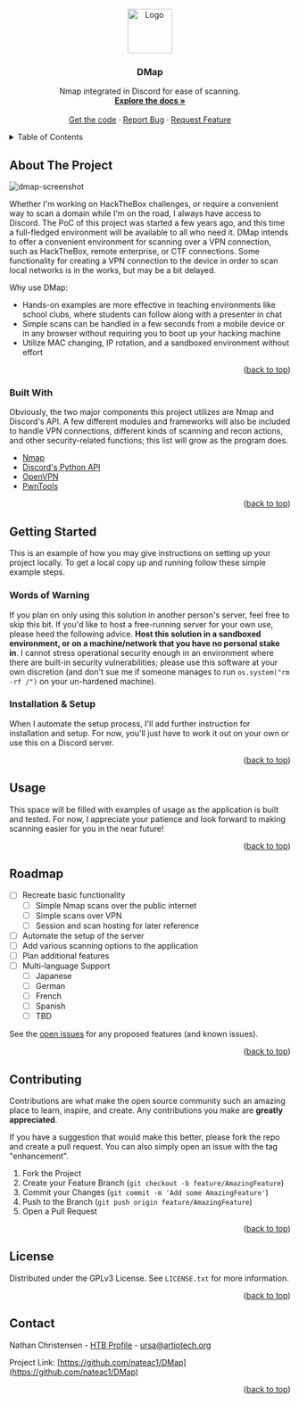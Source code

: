 <div id="top"></div>
<!-- PROJECT SHIELDS -->


<!-- PROJECT LOGO -->
<br />
<div align="center">
  <a href="https://github.com/nateac1/DMap">
    <img src="https://cdn.discordapp.com/attachments/454864152486477825/977801099912286238/IMG_5667.png" alt="Logo" width="80" height="80">
  </a>

  <h3 align="center">DMap</h3>

  <p align="center">
    Nmap integrated in Discord for ease of scanning.
    <br />
    <a href="https://dmap.readthedocs.io/en/latest/"><strong>Explore the docs »</strong></a>
    <br />
    <br />
    <a href="https://github.com/nateac1/DMap/releases">Get the code</a>
    ·
    <a href="https://github.com/nateac1/DMap/issues">Report Bug</a>
    ·
    <a href="https://github.com/nateac1/DMap/issues">Request Feature</a>
  </p>
</div>


<!-- TABLE OF CONTENTS -->
<details>
  <summary>Table of Contents</summary>
  <ol>
    <li>
      <a href="#about-the-project">About The Project</a>
      <ul>
        <li><a href="#built-with">Built With</a></li>
      </ul>
    </li>
    <li>
      <a href="#getting-started">Getting Started</a>
      <ul>
        <li><a href="#prerequisites">Words of Warning</a></li>
        <li><a href="#installation">Installation & Setup</a></li>
      </ul>
    </li>
    <li><a href="#usage">Usage</a></li>
    <li><a href="#roadmap">Roadmap</a></li>
    <li><a href="#contributing">Contributing</a></li>
    <li><a href="#license">License</a></li>
    <li><a href="#contact">Contact</a></li>
    <li><a href="#acknowledgments">Acknowledgments</a></li>
  </ol>
</details>



<!-- ABOUT THE PROJECT -->
## About The Project

![dmap-screenshot](https://cdn.discordapp.com/attachments/454864152486477825/977821349877809192/Screenshot_20220521-222728_Discord.png)

Whether I'm working on HackTheBox challenges, or require a convenient way to scan a domain while I'm on the road, I always have access to Discord. The PoC of this project was started a few years ago, and this time a full-fledged environment will be available to all who need it. DMap intends to offer a convenient environment for scanning over a VPN connection, such as HackTheBox, remote enterprise, or CTF connections. Some functionality for creating a VPN connection to the device in order to scan local networks is in the works, but may be a bit delayed.

Why use DMap:
* Hands-on examples are more effective in teaching environments like school clubs, where students can follow along with a presenter in chat
* Simple scans can be handled in a few seconds from a mobile device or in any browser without requiring you to boot up your hacking machine
* Utilize MAC changing, IP rotation, and a sandboxed environment without effort

<p align="right">(<a href="#top">back to top</a>)</p>


### Built With

Obviously, the two major components this project utilizes are Nmap and Discord's API. A few different modules and frameworks will also be included to handle VPN connections, different kinds of scanning and recon actions, and other security-related functions; this list will grow as the program does.

* [Nmap](https://nmap.org/)
* [Discord's Python API](https://discordpy.readthedocs.io/en/stable/api.html)
* [OpenVPN](https://openvpn.net/)
* [PwnTools](https://docs.pwntools.com/en/stable/)

<p align="right">(<a href="#top">back to top</a>)</p>


<!-- GETTING STARTED -->
## Getting Started

This is an example of how you may give instructions on setting up your project locally.
To get a local copy up and running follow these simple example steps.

### Words of Warning

If you plan on only using this solution in another person's server, feel free to skip this bit. If you'd like to host a free-running server for your own use, please heed the following advice. **Host this solution in a sandboxed environment, or on a machine/network that you have no personal stake in**. I cannot stress operational security enough in an environment where there are built-in security vulnerabilities; please use this software at your own discretion (and don't sue me if someone manages to run `os.system("rm -rf /")` on your un-hardened machine).


### Installation & Setup

When I automate the setup process, I'll add further instruction for installation and setup. For now, you'll just have to work it out on your own or use this on a Discord server.

<p align="right">(<a href="#top">back to top</a>)</p>


<!-- USAGE EXAMPLES -->
## Usage

This space will be filled with examples of usage as the application is built and tested. For now, I appreciate your patience and look forward to making scanning easier for you in the near future!
<p align="right">(<a href="#top">back to top</a>)</p>


<!-- ROADMAP -->
## Roadmap

- [ ] Recreate basic functionality
    - [ ] Simple Nmap scans over the public internet
    - [ ] Simple scans over VPN
    - [ ] Session and scan hosting for later reference
- [ ] Automate the setup of the server
- [ ] Add various scanning options to the application
- [ ] Plan additional features
- [ ] Multi-language Support
    - [ ] Japanese
    - [ ] German
    - [ ] French
    - [ ] Spanish
    - [ ] TBD

See the [open issues](https://github.com/othneildrew/Best-README-Template/issues) for any proposed features (and known issues).

<p align="right">(<a href="#top">back to top</a>)</p>


<!-- CONTRIBUTING -->
## Contributing

Contributions are what make the open source community such an amazing place to learn, inspire, and create. Any contributions you make are **greatly appreciated**.

If you have a suggestion that would make this better, please fork the repo and create a pull request. You can also simply open an issue with the tag "enhancement".

1. Fork the Project
2. Create your Feature Branch (`git checkout -b feature/AmazingFeature`)
3. Commit your Changes (`git commit -m 'Add some AmazingFeature'`)
4. Push to the Branch (`git push origin feature/AmazingFeature`)
5. Open a Pull Request

<p align="right">(<a href="#top">back to top</a>)</p>


<!-- LICENSE -->
## License

Distributed under the GPLv3 License. See `LICENSE.txt` for more information.

<p align="right">(<a href="#top">back to top</a>)</p>


<!-- CONTACT -->
## Contact

Nathan Christensen - [HTB Profile](https://app.hackthebox.com/profile/145078) - ursa@artiotech.org

Project Link: [https://github.com/nateac1/DMap](https://github.com/nateac1/DMap)

<p align="right">(<a href="#top">back to top</a>)</p>
